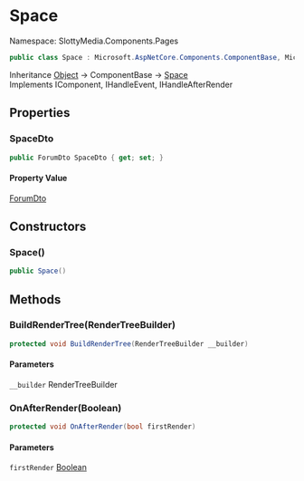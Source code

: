 # Space

Namespace: SlottyMedia.Components.Pages

```csharp
public class Space : Microsoft.AspNetCore.Components.ComponentBase, Microsoft.AspNetCore.Components.IComponent, Microsoft.AspNetCore.Components.IHandleEvent, Microsoft.AspNetCore.Components.IHandleAfterRender
```

Inheritance [Object](https://docs.microsoft.com/en-us/dotnet/api/system.object) → ComponentBase → [Space](./slottymedia.components.pages.space.md)<br>
Implements IComponent, IHandleEvent, IHandleAfterRender

## Properties

### **SpaceDto**

```csharp
public ForumDto SpaceDto { get; set; }
```

#### Property Value

[ForumDto](./slottymedia.backend.dtos.forumdto.md)<br>

## Constructors

### **Space()**

```csharp
public Space()
```

## Methods

### **BuildRenderTree(RenderTreeBuilder)**

```csharp
protected void BuildRenderTree(RenderTreeBuilder __builder)
```

#### Parameters

`__builder` RenderTreeBuilder<br>

### **OnAfterRender(Boolean)**

```csharp
protected void OnAfterRender(bool firstRender)
```

#### Parameters

`firstRender` [Boolean](https://docs.microsoft.com/en-us/dotnet/api/system.boolean)<br>
